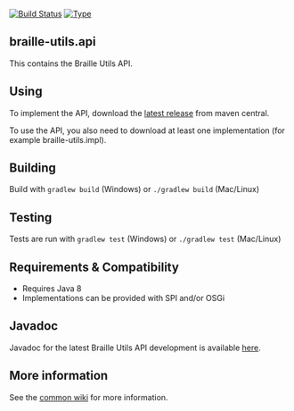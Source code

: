 [![Build Status](https://travis-ci.org/brailleapps/braille-utils.api.svg?branch=master)](https://travis-ci.org/brailleapps/braille-utils.api)
[![Type](https://img.shields.io/badge/type-api-blue.svg)](https://github.com/brailleapps/wiki/wiki/Types)

## braille-utils.api ##
This contains the Braille Utils API.

## Using ##
To implement the API, download the [latest release](http://search.maven.org/#search%7Cga%7C1%7Cg%3A%22org.daisy.braille%22%20%20a%3A%22braille-utils.api%22) from maven central.

To use the API, you also need to download at least one implementation (for example braille-utils.impl).

## Building ##
Build with `gradlew build` (Windows) or `./gradlew build` (Mac/Linux)

## Testing ##
Tests are run with `gradlew test` (Windows) or `./gradlew test` (Mac/Linux)

## Requirements & Compatibility ##
- Requires Java 8
- Implementations can be provided with SPI and/or OSGi

## Javadoc ##
Javadoc for the latest Braille Utils API development is available [here](http://brailleapps.github.io/braille-utils.api/latest/javadoc/).

## More information ##
See the [common wiki](https://github.com/brailleapps/wiki/wiki) for more information.
